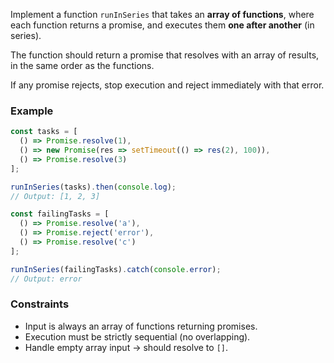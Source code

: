 Implement a function `runInSeries` that takes an **array of functions**, where each function returns a promise, and executes them **one after another** (in series).

The function should return a promise that resolves with an array of results, in the same order as the functions.

If any promise rejects, stop execution and reject immediately with that error.

### Example

```js
const tasks = [
  () => Promise.resolve(1),
  () => new Promise(res => setTimeout(() => res(2), 100)),
  () => Promise.resolve(3)
];

runInSeries(tasks).then(console.log);
// Output: [1, 2, 3]

const failingTasks = [
  () => Promise.resolve('a'),
  () => Promise.reject('error'),
  () => Promise.resolve('c')
];

runInSeries(failingTasks).catch(console.error);
// Output: error
```

### Constraints

* Input is always an array of functions returning promises.
* Execution must be strictly sequential (no overlapping).
* Handle empty array input → should resolve to `[]`.
